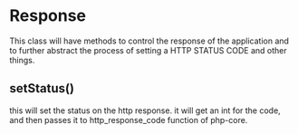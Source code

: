 # Response

This class will have methods to control the response of the application and to further abstract the process of setting a
HTTP STATUS CODE and other things.

## setStatus()

this will set the status on the http response. it will get an int for the code, and then passes it to http_response_code
function of php-core.